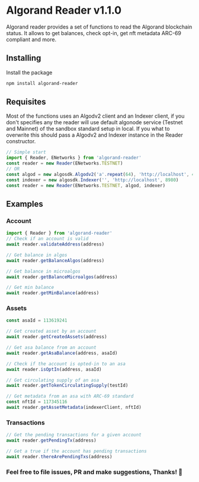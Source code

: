 # Algorand Reader v1.1.0

Algorand reader provides a set of functions to read the Algorand blockchain status.
It allows to get balances, check opt-in, get nft metadata ARC-69 compliant and more.

## Installing

Install the package

```bash
npm install algorand-reader
```

## Requisites

Most of the functions uses an Algodv2 client and an Indexer client, if you don't specifies any the reader will use default algonode service (Testnet and Mainnet)
of the sandbox standard setup in local.
If you what to overwrite this should pass a Algodv2 and Indexer instance in the Reader constructor.

```javascript
// Simple start
import { Reader, ENetworks } from 'algorand-reader'
const reader = new Reader(ENetworks.TESTNET)
// OR
const algod = new algosdk.Algodv2('a'.repeat(64), 'http://localhost', 4001)
const indexer = new algosdk.Indexer('', 'http://localhost', 8980)
const reader = new Reader(ENetworks.TESTNET, algod, indexer)
```

## Examples

### Account

```javascript
import { Reader } from 'algorand-reader'
// Check if an account is valid
await reader.validateAddress(address)

// Get balance in algos
await reader.getBalanceAlgos(address)

// Get balance in microalgos
await reader.getBalanceMicroalgos(address)

// Get min balance
await reader.getMinBalance(address)
```

### Assets

```javascript
const asaId = 113619241

// Get created asset by an account
await reader.getCreatedAssets(address)

// Get asa balance from an account
await reader.getAsaBalance(address, asaId)

// Check if the account is opted-in to an asa
await reader.isOptIn(address, asaId)

// Get circulating supply of an asa
await reader.getTokenCirculatingSupply(testId)

// Get metadata from an asa with ARC-69 standard
const nftId = 117345116
await reader.getAssetMetadata(indexerClient, nftId)
```

### Transactions

```javascript
// Get the pending transactions for a given account
await reader.getPendingTx(address)

// Get a true if the account has pending transactions
await reader.thereArePendingTxs(address)
```

### Feel free to file issues, PR and make suggestions, Thanks! 🚀
